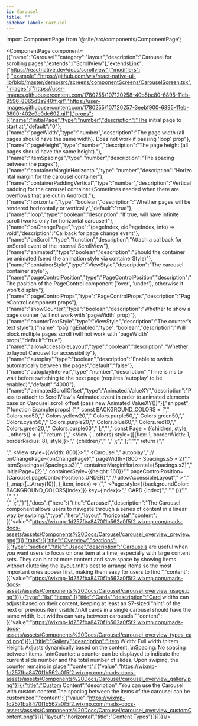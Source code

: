 ```yaml
---
id: Carousel
title: ""
sidebar_label: Carousel
---
```


import ComponentPage from '@site/src/components/ComponentPage';

<ComponentPage component={{"name":"Carousel","category":"layout","description":"Carousel for scrolling pages","extends":["ScrollView"],"extendsLink":["https://reactnative.dev/docs/scrollview"],"modifiers":[],"example":"https://github.com/wix/react-native-ui-lib/blob/master/demo/src/screens/componentScreens/CarouselScreen.tsx","images":["https://user-images.githubusercontent.com/1780255/107120258-40b5bc80-6895-11eb-9596-8065d3a940ff.gif","https://user-images.githubusercontent.com/1780255/107120257-3eebf900-6895-11eb-9800-402e9e0dc692.gif"],"props":[{"name":"initialPage","type":"number","description":"The initial page to start at","default":"0"},{"name":"pageWidth","type":"number","description":"The page width (all pages should have the same width). Does not work if passing 'loop' prop"},{"name":"pageHeight","type":"number","description":"The page height (all pages should have the same height)."},{"name":"itemSpacings","type":"number","description":"The spacing between the pages"},{"name":"containerMarginHorizontal","type":"number","description":"Horizontal margin for the carousel container"},{"name":"containerPaddingVertical","type":"number","description":"Vertical padding for the carousel container (Sometimes needed when there are overflows that are cut in Android)."},{"name":"horizontal","type":"boolean","description":"Whether pages will be rendered horizontally or vertically","default":"true"},{"name":"loop","type":"boolean","description":"If true, will have infinite scroll (works only for horizontal carousel)"},{"name":"onChangePage","type":"(pageIndex, oldPageIndex, info) => void","description":"Callback for page change event"},{"name":"onScroll","type":"function","description":"Attach a callback for onScroll event of the internal ScrollView"},{"name":"animated","type":"boolean","description":"Should the container be animated (send the animation style via containerStyle)"},{"name":"containerStyle","type":"ViewStyle","description":"The carousel container style"},{"name":"pageControlPosition","type":"PageControlPosition","description":"The position of the PageControl component ['over', 'under'], otherwise it won't display"},{"name":"pageControlProps","type":"PageControlProps","description":"PageControl component props"},{"name":"showCounter","type":"boolean","description":"Whether to show a page counter (will not work with 'pageWidth' prop)"},{"name":"counterTextStyle","type":"ViewStyle","description":"The counter's text style"},{"name":"pagingEnabled","type":"boolean","description":"Will block multiple pages scroll (will not work with 'pageWidth' prop)","default":"true"},{"name":"allowAccessibleLayout","type":"boolean","description":"Whether to layout Carousel for accessibility"},{"name":"autoplay","type":"boolean","description":"Enable to switch automatically between the pages","default":"false"},{"name":"autoplayInterval","type":"number","description":"Time is ms to wait before switching to the next page (requires 'autoplay' to be enabled)","default":"4000"},{"name":"animatedScrollOffset","type":"Animated.ValueXY","description":"Pass to attach to ScrollView's Animated.event in order to animated elements base on Carousel scroll offset (pass new Animated.ValueXY())"}],"snippet":["function Example(props) {","  const BACKGROUND_COLORS = [","    Colors.red50,","    Colors.yellow20,","    Colors.purple50,","    Colors.green50,","    Colors.cyan50,","    Colors.purple20,","    Colors.blue60,","    Colors.red10,","    Colors.green20,","    Colors.purple60","  ];","","  const Page = ({children, style, ...others}) => {","    return (","      <View {...others} style={[{flex: 1, borderWidth: 1, borderRadius: 8}, style]}>","        {children}","      </View>","    );","  };","","  return (","    <div>","      <View style={{width: 800}}>","        <Carousel","          autoplay","          // onChangePage={onChangePage}","          pageWidth={800 - Spacings.s5 * 2}","          itemSpacings={Spacings.s3}","          containerMarginHorizontal={Spacings.s2}","          initialPage={2}","          containerStyle={{height: 160}}","          pageControlPosition={Carousel.pageControlPositions.UNDER}","          // allowAccessibleLayout","        >","          {_.map([...Array(10)], (_item, index) => (","            <Page style={{backgroundColor: BACKGROUND_COLORS[index]}} key={index}>","              <Text margin-15>CARD {index}</Text>","            </Page>","          ))}","        </Carousel>","      </View>","    </div>","  );","}"],"docs":{"hero":{"title":"Carousel","description":"The Carousel component allows users to navigate through a series of content in a linear way by swiping.","type":"hero","layout":"horizontal","content":[{"value":"https://wixmp-1d257fba8470f1b562a0f5f2.wixmp.com/mads-docs-assets/assets/Components%20Docs/Carousel/carousel_overview_preview.png"}]},"tabs":[{"title":"Overview","sections":[{"type":"section","title":"Usage","description":"Carousels are useful when you want users to focus on one item at a time, especially with large content sets. They can hint at more content and save space by showing items without cluttering the layout.\nIt's best to arrange items so the most important ones appear first, making them easy for users to find.","content":[{"value":"https://wixmp-1d257fba8470f1b562a0f5f2.wixmp.com/mads-docs-assets/assets/Components%20Docs/Carousel/carousel_overview_usage.png"}]},{"type":"list","items":[{"title":"Cards","description":"Card widths can adjust based on their content, keeping at least an S7-sized \"hint\" of the next or previous item visible.\nAll cards in a single carousel should have the same width, but widths can vary between carousels.","content":[{"value":"https://wixmp-1d257fba8470f1b562a0f5f2.wixmp.com/mads-docs-assets/assets/Components%20Docs/Carousel/carousel_overview_types_card.png"}]},{"title":"Gallery","description":"Item Width: Full width.\nItem Height: Adjusts dynamically based on the content.  \nSpacing: No spacing between items.  \n\nCounter: a counter can be displayed to indicate the current slide number and the total number of slides. Upon swiping, the counter remains in place.","content":[{"value":"https://wixmp-1d257fba8470f1b562a0f5f2.wixmp.com/mads-docs-assets/assets/Components%20Docs/Carousel/carousel_overview_gallery.png"}]},{"title":"Custom Content","description":"You can use the Carousel with custom content.The spacing between the items of the carousel can be customized.","content":[{"value":"https://wixmp-1d257fba8470f1b562a0f5f2.wixmp.com/mads-docs-assets/assets/Components%20Docs/Carousel/carousel_overview_customContent.png"}]}],"layout":"horizontal","title":"Content Types"}]}]}}}/>

